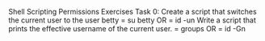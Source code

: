 Shell Scripting Permissions Exercises
Task 0: Create a script that switches the current user to the user betty = su betty OR = id -un
Write a script that prints the effective username of the current user. = groups OR = id -Gn
